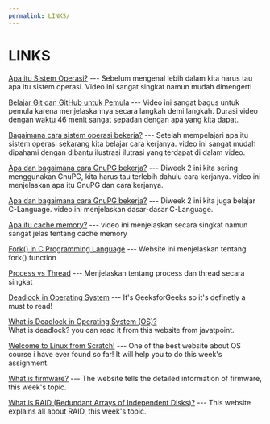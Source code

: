 ```yaml
---
permalink: LINKS/
---
```


# LINKS

[Apa itu Sistem Operasi?](https://youtu.be/fkGCLIQx1MI?si=BYXih5oXZ2cz1gnQ) ---
  Sebelum mengenal lebih dalam kita harus tau apa itu sistem operasi.
  Video ini sangat singkat namun mudah dimengerti .

[Belajar Git dan GitHub untuk Pemula](https://youtu.be/tRZGeaHPoaw?si=VoEQzXds6tERcWt7) ---
  Video ini sangat bagus untuk pemula karena menjelaskannya secara langkah demi langkah.
  Durasi video dengan waktu 46 menit sangat sepadan dengan apa yang kita dapat.
  
[Bagaimana cara sistem operasi bekerja?](https://youtu.be/GjNp0bBrjmU?si=c5KBp6yZcyDGsHcs) ---
  Setelah mempelajari apa itu sistem operasi sekarang kita belajar cara kerjanya.
  video ini sangat mudah dipahami dengan dibantu ilustrasi ilutrasi yang terdapat di dalam video.

[Apa dan bagaimana cara GnuPG bekerja?](https://youtu.be/zK2mt7Nf42k?si=uG_0akKAXDXCTxxf) ---
  Diweek 2 ini kita sering menggunakan GnuPG, kita harus tau terlebih dahulu cara kerjanya.
  video ini menjelaskan apa itu GnuPG dan cara kerjanya.

[Apa dan bagaimana cara GnuPG bekerja?](https://youtu.be/rLf3jnHxSmU?si=W0Xq2AQGON2GfFJQ) ---
  Diweek 2 ini kita juga belajar C-Language.
  video ini menjelaskan dasar-dasar C-Language.

[Apa itu cache memory?](https://youtu.be/HJjMsN1vVRI?si=FI59a0dDUZtBR_vd) ---
video ini menjelaskan secara singkat namun sangat jelas tentang cache memory

[Fork() in C Programming Language](https://www.section.io/engineering-education/fork-in-c-programming-language/) ---
Website ini menjelaskan tentang fork() function

[Process vs Thread](https://youtu.be/Dhf-DYO1K78?si=Nd7LeUVvg3uk1KWe) ---
Menjelaskan tentang process dan thread secara singkat

[Deadlock in Operating System](https://www.geeksforgeeks.org/introduction-of-deadlock-in-operating-system/?ref=lbp) ---
  It's GeeksforGeeks so it's definetly a must to read!

[What is Deadlock in Operating System (OS)?](https://www.javatpoint.com/os-deadlocks-introduction)<br>
What is deadlock? you can read it from this website from javatpoint.

[Welcome to Linux from Scratch!](https://www.linuxfromscratch.org/) ---
  One of the best website about OS course i have ever found so far!
  It will help you to do this week's assignment. 

[What is firmware?](https://www.techtarget.com/whatis/definition/firmware) ---
  The website tells the detailed information of firmware, this week's topic.

[What is RAID (Redundant Arrays of Independent Disks)?](https://www.javatpoint.com/what-is-raid) ---
  This website explains all about RAID, this week's topic.
